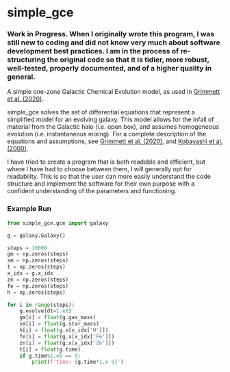 # simple_gce

### Work in Progress. When I originally wrote this program, I was still new to coding and did not know very much about software development best practices. I am in the process of re-structuring the original code so that it is tidier, more robust, well-tested, properly documented, and of a higher quality in general.

A simple one-zone Galactic Chemical Evolution model, as used in [Grimmett et al. (2020)](https://arxiv.org/abs/1911.05901). 

simple_gce solves the set of differential equations that represent a simplified model for an evolving galaxy.
This model allows for the infall of material from the Galactic halo (i.e. open box), and assumes homogeneous evolution (i.e. instantaneous mixing).
For a complete description of the equations and assumptions, see [Grimmett et al. (2020)](https://arxiv.org/abs/1911.05901), and [Kobayashi et al. (2000)](https://arxiv.org/abs/astro-ph/9908005).

I have tried to create a program that is both readable and efficient, but where I have had to choose between them, I will generally opt for readability. This is so that the user can more easily understand the code structure and implement the software for their own purpose with a confident understanding of the parameters and functioning.

### Example Run
```Python
from simple_gce.gce import galaxy

g = galaxy.Galaxy()

steps = 10000
gm = np.zeros(steps)
sm = np.zeros(steps)
t = np.zeros(steps)
x_idx = g.x_idx
zn = np.zeros(steps)
fe = np.zeros(steps)
h = np.zeros(steps)

for i in range(steps):
    g.evolve(dt=1.e6)
    gm[i] = float(g.gas_mass)
    sm[i] = float(g.star_mass)
    h[i] = float(g.x[x_idx['H']])
    fe[i] = float(g.x[x_idx['Fe']])
    zn[i] = float(g.x[x_idx['Zn']])
    t[i] = float(g.time)
    if g.time%1.e8 == 0:
        print(f'time: {g.time*1.e-9}')
```
